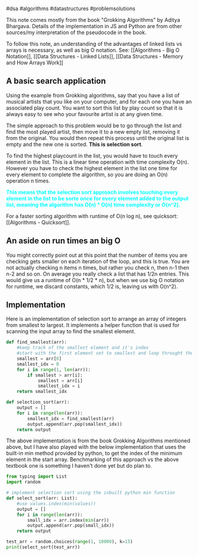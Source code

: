 #dsa #algorithms #datastructures #problemsolutions 

This note comes mostly from the book "Grokking Algorithms" by Aditya Bhargava. Details of the implementation in JS and Python are from other sources/my interpretation of the pseudocode in the book.

To follow this note, an understanding of the advantages of linked lists vs arrays is necessary, as well as big O notation. See: [[Algorithms - Big O Notation]], [[Data Structures - Linked Lists]], [[Data Structures - Memory and How Arrays Work]]

## A basic search application
Using the example from Grokking algorithms, say that you have a list of musical artists that you like on your computer, and for each one you have an associated play count. You want to sort this list by play count so that it is always easy to see who your favourite artist is at any given time.

The simple approach to this problem would be to go through the list and find the most played artist, then move it to a new empty list, removing it from the original. You would then repeat this process until the original list is empty and the new one is sorted. **This is selection sort**.

To find the highest playcount in the list, you would have to touch every element in the list. This is a linear time operation with time complexity O(n). However you have to check the highest element in the list one time for every element to complete the algorithm, so you are doing an O(n) operation n times.

<span style="color: cyan; font-weight: bold;">This means that the selection sort approach involves touching every element in the list to be sorte once for every element added to the output list, meaning the algorithm has O(n) * O(n) time complexity or O(n^2).</span>

For a faster sorting algorithm with runtime of O(n log n), see quicksort: [[Algorithms - Quicksort]].
## An aside on run times an big O
You might correctly point out at this point that the number of items you are checking gets smaller on each iteration of the loop, and this is true. You are not actually checking n items n times, but rather you check n, then n-1 then n-2 and so on. On average you really check a list that has 1/2n entries. This would give us a runtime of O(n * 1/2 * n),  but when we use big O notation for runtime, we discard constants, which 1/2 is, leaving us with O(n^2).

## Implementation
Here is an implementation of selection sort to arrange an array of integers from smallest to largest. It implements a helper function that is used for scanning the input array to find the smallest element.
```python
def find_smallest(arr):
	#keep track of the smallest element and it's index
	#start with the first element set to smallest and loop throught the rest
	smallest = arr[0]
	smallest_idx = 0
	for i in range(1, len(arr)):
		if smallest > arr[i]:
			smallest = arr[i]
			smallest_idx = i
	return smallest_idx

def selection_sort(arr):
	output = []
	for i in range(len(arr)):
		smallest_idx = find_smallest(arr)
		output.append(arr.pop(smallest_idx))
	return output
```

The above implementation is from the book Grokking Algorithms mentioned above, but I have also played with the below implementation that uses the built-in min method provided by python, to get the index of the minimum element in the start array. Benchmarking of this approach vs the above textbook one is something I haven't done yet but do plan to.
```python
from typing import List
import random

# implement selection sort using the inbuilt python min function
def select_sort(arr: List):
    #use values.index(min(values))
    output = []
    for i in range(len(arr)):
        small_idx = arr.index(min(arr))
        output.append(arr.pop(small_idx))
    return output

test_arr = random.choices(range(1, 10000), k=15)
print(select_sort(test_arr))
```